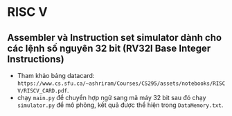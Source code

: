 # RISC V
## Assembler và Instruction set simulator dành cho các lệnh số nguyên 32 bit (RV32I Base Integer Instructions)  
- Tham khảo bảng datacard: `https://www.cs.sfu.ca/~ashriram/Courses/CS295/assets/notebooks/RISCV/RISCV_CARD.pdf`.
- chạy `main.py` để chuyển hợp ngữ sang mã máy 32 bit sau đó chạy `simulator.py` để mô phỏng, kết quả được thể hiện trong `DataMemory.txt`.
